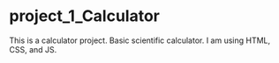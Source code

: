 # project_1_Calculator
This is a calculator project. Basic scientific calculator. I am using HTML, CSS, and JS.

